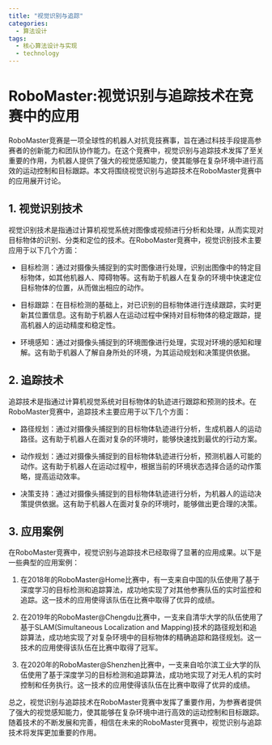 ```yaml
---  
title: "视觉识别与追踪"  
categories:  
  - 算法设计  
tags: 
  - 核心算法设计与实现 
  - technology  
---  
```


# RoboMaster:视觉识别与追踪技术在竞赛中的应用

RoboMaster竞赛是一项全球性的机器人对抗竞技赛事，旨在通过科技手段提高参赛者的创新能力和团队协作能力。在这个竞赛中，视觉识别与追踪技术发挥了至关重要的作用，为机器人提供了强大的视觉感知能力，使其能够在复杂环境中进行高效的运动控制和目标跟踪。本文将围绕视觉识别与追踪技术在RoboMaster竞赛中的应用展开讨论。

## 1. 视觉识别技术

视觉识别技术是指通过计算机视觉系统对图像或视频进行分析和处理，从而实现对目标物体的识别、分类和定位的技术。在RoboMaster竞赛中，视觉识别技术主要应用于以下几个方面：

- 目标检测：通过对摄像头捕捉到的实时图像进行处理，识别出图像中的特定目标物体，如其他机器人、障碍物等。这有助于机器人在复杂的环境中快速定位目标物体的位置，从而做出相应的动作。

- 目标跟踪：在目标检测的基础上，对已识别的目标物体进行连续跟踪，实时更新其位置信息。这有助于机器人在运动过程中保持对目标物体的稳定跟踪，提高机器人的运动精度和稳定性。

- 环境感知：通过对摄像头捕捉到的环境图像进行处理，实现对环境的感知和理解。这有助于机器人了解自身所处的环境，为其运动规划和决策提供依据。

## 2. 追踪技术

追踪技术是指通过计算机视觉系统对目标物体的轨迹进行跟踪和预测的技术。在RoboMaster竞赛中，追踪技术主要应用于以下几个方面：

- 路径规划：通过对摄像头捕捉到的目标物体轨迹进行分析，生成机器人的运动路径。这有助于机器人在面对复杂的环境时，能够快速找到最优的行动方案。

- 动作规划：通过对摄像头捕捉到的目标物体轨迹进行分析，预测机器人可能的动作。这有助于机器人在运动过程中，根据当前的环境状态选择合适的动作策略，提高运动效率。

- 决策支持：通过对摄像头捕捉到的目标物体轨迹进行分析，为机器人的运动决策提供依据。这有助于机器人在面对复杂的环境时，能够做出更合理的决策。

## 3. 应用案例

在RoboMaster竞赛中，视觉识别与追踪技术已经取得了显著的应用成果。以下是一些典型的应用案例：

1. 在2018年的RoboMaster@Home比赛中，有一支来自中国的队伍使用了基于深度学习的目标检测和追踪算法，成功地实现了对其他参赛队伍的实时监控和追踪。这一技术的应用使得该队伍在比赛中取得了优异的成绩。

2. 在2019年的RoboMaster@Chengdu比赛中，一支来自清华大学的队伍使用了基于SLAM(Simultaneous Localization and Mapping)技术的路径规划和追踪算法，成功地实现了对复杂环境中的目标物体的精确追踪和路径规划。这一技术的应用使得该队伍在比赛中取得了冠军。

3. 在2020年的RoboMaster@Shenzhen比赛中，一支来自哈尔滨工业大学的队伍使用了基于深度学习的目标检测和追踪算法，成功地实现了对无人机的实时控制和任务执行。这一技术的应用使得该队伍在比赛中取得了优异的成绩。

总之，视觉识别与追踪技术在RoboMaster竞赛中发挥了重要作用，为参赛者提供了强大的视觉感知能力，使其能够在复杂环境中进行高效的运动控制和目标跟踪。随着技术的不断发展和完善，相信在未来的RoboMaster竞赛中，视觉识别与追踪技术将发挥更加重要的作用。 
